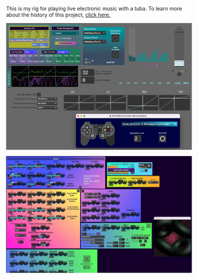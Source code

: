 This is my rig for playing live electronic music with a tuba. To learn more about the history of this project, [click here.](https://www.sousastep.com/sousastep)

![Sousastep Audio FX.maxproj](__audio.jpg)

![Sousastep Visual FX.maxproj](__visual.jpg)
